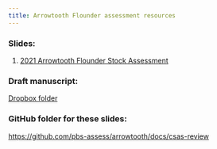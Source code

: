 ```yaml
---
title: Arrowtooth Flounder assessment resources
---
```


### Slides:

1. [2021 Arrowtooth Flounder Stock Assessment](https://pbs-assess.github.io/arrowtooth)


### Draft manuscript:

[Dropbox folder](https://www.dropbox.com/s/h8jtykjyt4lyvxe/RPR_ArrowtoothSA_%2819-20Oct2022%29_Working_Paper_FOR_DISTRIBUTION_27Sep2022.pdf?dl=0)

### GitHub folder for these slides:

<https://github.com/pbs-assess/arrowtooth/docs/csas-review>
